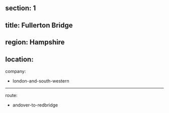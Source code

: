 ﻿section: 1
----
title: Fullerton Bridge
----
region: Hampshire
----
location: 
----
company:
- london-and-south-western
----
route:
- andover-to-redbridge
